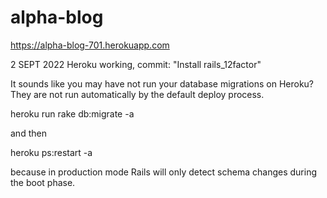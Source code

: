# alpha-blog

https://alpha-blog-701.herokuapp.com

2 SEPT 2022
Heroku working, commit: "Install rails_12factor"

It sounds like you may have not run your database migrations on Heroku? They are not run automatically by the default deploy process.


heroku run rake db:migrate -a <your app>


and then


heroku ps:restart -a <your app>


because in production mode Rails will only detect schema changes during the boot phase.
